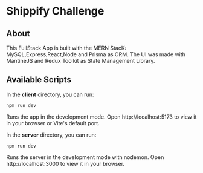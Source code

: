 # Shippify Challenge

## About

This FullStack App is built with the MERN StacK: MySQL,Express,React,Node and Prisma as ORM. 
The UI was made with MantineJS and Redux Toolkit as State Management Library.

## Available Scripts

In the **client** directory, you can run:

`npm run dev`

Runs the app in the development mode.
Open http://localhost:5173 to view it in your browser or Vite's default port. 

In the **server** directory, you can run:

`npm run dev`

Runs the server in the development mode with nodemon.
Open http://localhost:3000 to view it in your browser.
